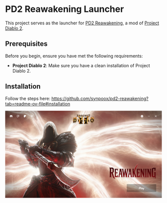 # PD2 Reawakening Launcher

This project serves as the launcher for [PD2 Reawakening](https://github.com/synpoox/pd2-reawakening), a mod of [Project Diablo 2](https://projectdiablo2.com/).

## Prerequisites

Before you begin, ensure you have met the following requirements:

- **Project Diablo 2**: Make sure you have a clean installation of Project Diablo 2.

## Installation

Follow the steps here: https://github.com/synpoox/pd2-reawakening?tab=readme-ov-file#installation

![alt text](/public/readme-image1.png)